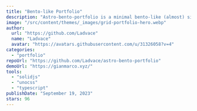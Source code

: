 ```yaml
---
title: "Bento-like Portfolio"
description: "Astro-bento-portfolio is a minimal bento-like (almost) single page portfolio website made in Astro"
image: "/src/content/themes/_images/grid-portfolio-hero.webp"
author:
  url: "https://github.com/Ladvace"
  name: "Ladvace"
  avatar: "https://avatars.githubusercontent.com/u/31326058?v=4"
categories:
  - "portfolio"
repoUrl: "https://github.com/Ladvace/astro-bento-portfolio"
demoUrl: "https://gianmarco.xyz/"
tools:
  - "solidjs"
  - "unocss"
  - "typescript"
publishDate: "September 19, 2023"
stars: 96
---
```

